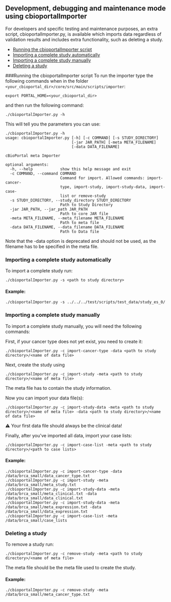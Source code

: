## Development, debugging and maintenance mode using cbioportalImporter
For developers and specific testing and maintenance purposes, an extra script, cbioportalImporter.py, is available which imports data regardless of validation results and includes extra functionality, such as deleting a study. 

* [Running the cbioportalImporter script](#running-the-cbioportalImporter-script)
* [Importing a complete study automatically](#importing-a-complete-study-automatically)
* [Importing a complete study manually](#importing-a-complete-study-manually)
* [Deleting a study](#deleting-a-study)

###Running the cbioportalImporter script
To run the importer type the following commands when in the folder `<your_cbioportal_dir>/core/src/main/scripts/importer`: 

```
export PORTAL_HOME=<your_cbioportal_dir>
```

and then run the following command:
```
./cbioportalImporter.py -h
```
This will tell you the parameters you can use: 

```
./cbioportalImporter.py -h
usage: cbioportalImporter.py [-h] [-c COMMAND] [-s STUDY_DIRECTORY]
                             [-jar JAR_PATH] [-meta META_FILENAME]
                             [-data DATA_FILENAME]

cBioPortal meta Importer

optional arguments:
  -h, --help            show this help message and exit
  -c COMMAND, --command COMMAND
                        Command for import. Allowed commands: import-cancer-
                        type, import-study, import-study-data, import-case-
                        list or remove-study
  -s STUDY_DIRECTORY, --study_directory STUDY_DIRECTORY
                        Path to Study Directory
  -jar JAR_PATH, --jar_path JAR_PATH
                        Path to core JAR file
  -meta META_FILENAME, --meta_filename META_FILENAME
                        Path to meta file
  -data DATA_FILENAME, --data_filename DATA_FILENAME
                        Path to Data file
```
Note that the -data option is deprecated and should not be used, as the filename has to be specified in the meta file.

### Importing a complete study automatically 
To import a complete study run: 
```
./cbioportalImporter.py -s <path to study directory>
```

#### Example:
```
./cbioportalImporter.py -s ../../../test/scripts/test_data/study_es_0/
```
 
### Importing a complete study manually 
To import a complete study manually, you will need the following commands:

First, if your cancer type does not yet exist, you need to create it:
```
./cbioportalImporter.py -c import-cancer-type -data <path to study directory>/<name of data file>
```

Next, create the study using
```
./cbioportalImporter.py -c import-study -meta <path to study directory>/<name of meta file>
```
The meta file has to contain the study information.

Now you can import your data file(s): 
```
./cbioportalImporter.py -c import-study-data -meta <path to study directory>/<name of meta file> -data <path to study directory>/<name of data file> 
```
:warning: 
Your first data file should always be the clinical data!

Finally, after you've imported all data, import your case lists:
```
./cbioportalImporter.py -c import-case-list -meta <path to study directory>/<path to case lists>
```

#### Example:
```
./cbioportalImporter.py -c import-cancer-type -data /data/brca_small/data_cancer_type.txt
./cbioportalImporter.py -c import-study -meta /data/brca_small/meta_study.txt
./cbioportalImporter.py -c import-study-data -meta /data/brca_small/meta_clinical.txt -data /data/brca_small/data_clinical.txt
./cbioportalImporter.py -c import-study-data -meta /data/brca_small/meta_expression.txt -data /data/brca_small/data_expression.txt
./cbioportalImporter.py -c import-case-list -meta /data/brca_small/case_lists
```

### Deleting a study
To remove a study run: 
```
./cbioportalImporter.py -c remove-study -meta <path to study directory>/<name of meta file>
```
The meta file should be the meta file used to create the study.

#### Example:
```
./cbioportalImporter.py -c remove-study -meta /data/brca_small/meta_cancer_type.txt
```
